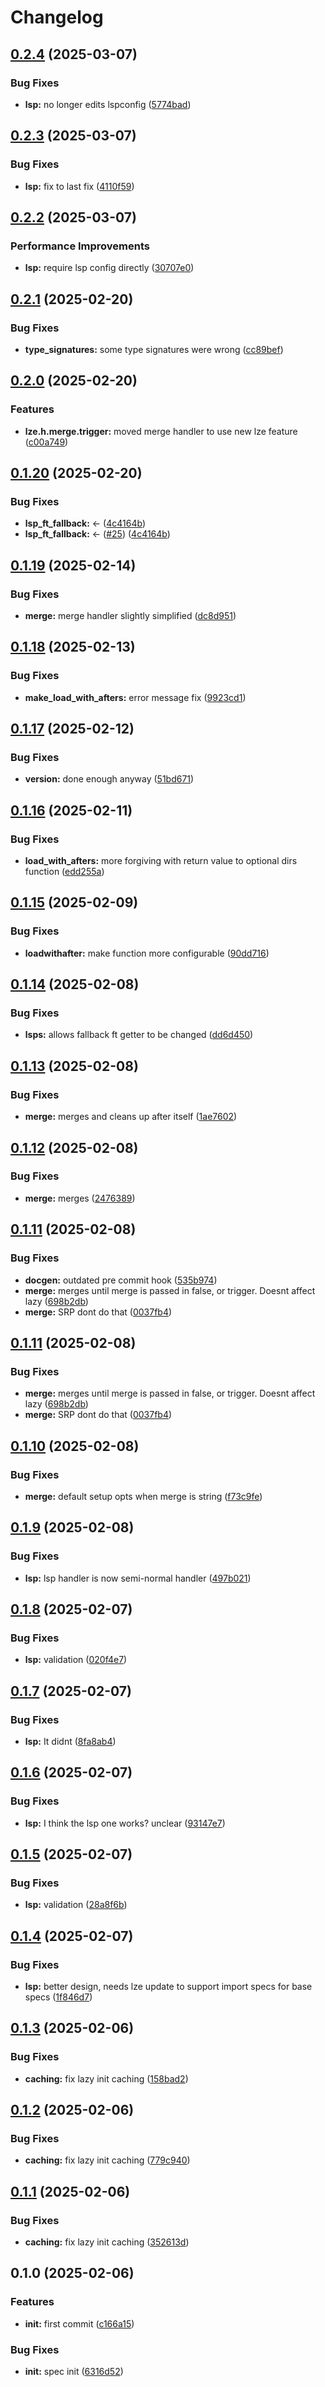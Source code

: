 # Changelog

## [0.2.4](https://github.com/BirdeeHub/lzextras/compare/v0.2.3...v0.2.4) (2025-03-07)


### Bug Fixes

* **lsp:** no longer edits lspconfig ([5774bad](https://github.com/BirdeeHub/lzextras/commit/5774bad0947fd133828e8bbf29afb5280dafd151))

## [0.2.3](https://github.com/BirdeeHub/lzextras/compare/v0.2.2...v0.2.3) (2025-03-07)


### Bug Fixes

* **lsp:** fix to last fix ([4110f59](https://github.com/BirdeeHub/lzextras/commit/4110f59653ecbd803cbbbc4c30da4d358a8f2377))

## [0.2.2](https://github.com/BirdeeHub/lzextras/compare/v0.2.1...v0.2.2) (2025-03-07)


### Performance Improvements

* **lsp:** require lsp config directly ([30707e0](https://github.com/BirdeeHub/lzextras/commit/30707e031032acdd9a650b872ac7cbcd6fc30949))

## [0.2.1](https://github.com/BirdeeHub/lzextras/compare/v0.2.0...v0.2.1) (2025-02-20)


### Bug Fixes

* **type_signatures:** some type signatures were wrong ([cc89bef](https://github.com/BirdeeHub/lzextras/commit/cc89bef6fa65b73544f3ea5cbb1a39248e32c4e3))

## [0.2.0](https://github.com/BirdeeHub/lzextras/compare/v0.1.20...v0.2.0) (2025-02-20)


### Features

* **lze.h.merge.trigger:** moved merge handler to use new lze feature ([c00a749](https://github.com/BirdeeHub/lzextras/commit/c00a749bae9993ad5a4536b71effbdc8bbad7ff4))

## [0.1.20](https://github.com/BirdeeHub/lzextras/compare/v0.1.19...v0.1.20) (2025-02-20)


### Bug Fixes

* **lsp_ft_fallback:** &lt;- ([4c4164b](https://github.com/BirdeeHub/lzextras/commit/4c4164bf65a5dbcd5841c3a0a9f169f3b3e3c304))
* **lsp_ft_fallback:** &lt;- ([#25](https://github.com/BirdeeHub/lzextras/issues/25)) ([4c4164b](https://github.com/BirdeeHub/lzextras/commit/4c4164bf65a5dbcd5841c3a0a9f169f3b3e3c304))

## [0.1.19](https://github.com/BirdeeHub/lzextras/compare/v0.1.18...v0.1.19) (2025-02-14)


### Bug Fixes

* **merge:** merge handler slightly simplified ([dc8d951](https://github.com/BirdeeHub/lzextras/commit/dc8d951ac51537d878df77f4198c5b137099361b))

## [0.1.18](https://github.com/BirdeeHub/lzextras/compare/v0.1.17...v0.1.18) (2025-02-13)


### Bug Fixes

* **make_load_with_afters:** error message fix ([9923cd1](https://github.com/BirdeeHub/lzextras/commit/9923cd12fd32fca889543bcf5b102a747711878b))

## [0.1.17](https://github.com/BirdeeHub/lzextras/compare/v0.1.16...v0.1.17) (2025-02-12)


### Bug Fixes

* **version:** done enough anyway ([51bd671](https://github.com/BirdeeHub/lzextras/commit/51bd6713ce8ff4dbef109590e0b7c74ec12c0ac8))

## [0.1.16](https://github.com/BirdeeHub/lzextras/compare/v0.1.15...v0.1.16) (2025-02-11)


### Bug Fixes

* **load_with_afters:** more forgiving with return value to optional dirs function ([edd255a](https://github.com/BirdeeHub/lzextras/commit/edd255a6a3312c1895ed926441b629d98d9afb96))

## [0.1.15](https://github.com/BirdeeHub/lzextras/compare/v0.1.14...v0.1.15) (2025-02-09)


### Bug Fixes

* **loadwithafter:** make function more configurable ([90dd716](https://github.com/BirdeeHub/lzextras/commit/90dd716b10e15525f8b90e31b202d7cc14c07a9e))

## [0.1.14](https://github.com/BirdeeHub/lzextras/compare/v0.1.13...v0.1.14) (2025-02-08)


### Bug Fixes

* **lsps:** allows fallback ft getter to be changed ([dd6d450](https://github.com/BirdeeHub/lzextras/commit/dd6d450ecd7b53f2d889d0f5573d316cc2e30671))

## [0.1.13](https://github.com/BirdeeHub/lzextras/compare/v0.1.12...v0.1.13) (2025-02-08)


### Bug Fixes

* **merge:** merges and cleans up after itself ([1ae7602](https://github.com/BirdeeHub/lzextras/commit/1ae760242de50652f8dda2441d436297cc3aadcf))

## [0.1.12](https://github.com/BirdeeHub/lzextras/compare/v0.1.11...v0.1.12) (2025-02-08)


### Bug Fixes

* **merge:** merges ([2476389](https://github.com/BirdeeHub/lzextras/commit/24763893ea32af54b587dc29260ca8928bf8ba2d))

## [0.1.11](https://github.com/BirdeeHub/lzextras/compare/v0.1.10...v0.1.11) (2025-02-08)


### Bug Fixes

* **docgen:** outdated pre commit hook ([535b974](https://github.com/BirdeeHub/lzextras/commit/535b9747ba167d74b07497f0276580d7ed1caa50))
* **merge:** merges until merge is passed in false, or trigger. Doesnt affect lazy ([698b2db](https://github.com/BirdeeHub/lzextras/commit/698b2db00fe52042b48ebce6af8d2b24d64a866f))
* **merge:** SRP dont do that ([0037fb4](https://github.com/BirdeeHub/lzextras/commit/0037fb4e9fbc70857bc8255c62e4840a5573d8be))

## [0.1.11](https://github.com/BirdeeHub/lzextras/compare/v0.1.10...v0.1.11) (2025-02-08)


### Bug Fixes

* **merge:** merges until merge is passed in false, or trigger. Doesnt affect lazy ([698b2db](https://github.com/BirdeeHub/lzextras/commit/698b2db00fe52042b48ebce6af8d2b24d64a866f))
* **merge:** SRP dont do that ([0037fb4](https://github.com/BirdeeHub/lzextras/commit/0037fb4e9fbc70857bc8255c62e4840a5573d8be))

## [0.1.10](https://github.com/BirdeeHub/lzextras/compare/v0.1.9...v0.1.10) (2025-02-08)


### Bug Fixes

* **merge:** default setup opts when merge is string ([f73c9fe](https://github.com/BirdeeHub/lzextras/commit/f73c9fea5ab595cfab052ed50cc4af4044d740d2))

## [0.1.9](https://github.com/BirdeeHub/lzextras/compare/v0.1.8...v0.1.9) (2025-02-08)


### Bug Fixes

* **lsp:** lsp handler is now semi-normal handler ([497b021](https://github.com/BirdeeHub/lzextras/commit/497b0219c3db10a7597a3020187ef06ac0c8e4e4))

## [0.1.8](https://github.com/BirdeeHub/lzextras/compare/v0.1.7...v0.1.8) (2025-02-07)


### Bug Fixes

* **lsp:** validation ([020f4e7](https://github.com/BirdeeHub/lzextras/commit/020f4e7a36cbed005b33e117d311687330a1db0b))

## [0.1.7](https://github.com/BirdeeHub/lzextras/compare/v0.1.6...v0.1.7) (2025-02-07)


### Bug Fixes

* **lsp:** It didnt ([8fa8ab4](https://github.com/BirdeeHub/lzextras/commit/8fa8ab4820be13fe514462e04a9377134e00fe97))

## [0.1.6](https://github.com/BirdeeHub/lzextras/compare/v0.1.5...v0.1.6) (2025-02-07)


### Bug Fixes

* **lsp:** I think the lsp one works? unclear ([93147e7](https://github.com/BirdeeHub/lzextras/commit/93147e76efc33f83d5c6f33043ace33ba4d50a29))

## [0.1.5](https://github.com/BirdeeHub/lzextras/compare/v0.1.4...v0.1.5) (2025-02-07)


### Bug Fixes

* **lsp:** validation ([28a8f6b](https://github.com/BirdeeHub/lzextras/commit/28a8f6b30d709054d92206e6094d32502d06a40b))

## [0.1.4](https://github.com/BirdeeHub/lzextras/compare/v0.1.3...v0.1.4) (2025-02-07)


### Bug Fixes

* **lsp:** better design, needs lze update to support import specs for base specs ([1f846d7](https://github.com/BirdeeHub/lzextras/commit/1f846d7274ee996ea4ed17b04ef48e18b550a006))

## [0.1.3](https://github.com/BirdeeHub/lzextras/compare/v0.1.2...v0.1.3) (2025-02-06)


### Bug Fixes

* **caching:** fix lazy init caching ([158bad2](https://github.com/BirdeeHub/lzextras/commit/158bad2d04c57f7a69b68bf0c16431c40001ad32))

## [0.1.2](https://github.com/BirdeeHub/lzextras/compare/v0.1.1...v0.1.2) (2025-02-06)


### Bug Fixes

* **caching:** fix lazy init caching ([779c940](https://github.com/BirdeeHub/lzextras/commit/779c940b796156931c9c1c44c74b30272815b5e5))

## [0.1.1](https://github.com/BirdeeHub/lzextras/compare/v0.1.0...v0.1.1) (2025-02-06)


### Bug Fixes

* **caching:** fix lazy init caching ([352613d](https://github.com/BirdeeHub/lzextras/commit/352613da4819f01e8aa47b0a6340c270621f992f))

## 0.1.0 (2025-02-06)


### Features

* **init:** first commit ([c166a15](https://github.com/BirdeeHub/lzextras/commit/c166a15f1878d1d39f7b948a53bfaa295bc58e58))


### Bug Fixes

* **init:** spec init ([6316d52](https://github.com/BirdeeHub/lzextras/commit/6316d520ce5ab56f50a2c195ee3036b05ac75419))
